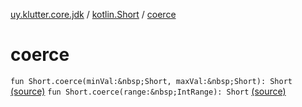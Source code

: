 [uy.klutter.core.jdk](../index.md) / [kotlin.Short](index.md) / [coerce](.)


# coerce

`fun Short.coerce(minVal:&nbsp;Short, maxVal:&nbsp;Short): Short` [(source)](https://github.com/kohesive/klutter/blob/master/core-jdk6/src/main/kotlin/uy/klutter/core/jdk/Numbers.kt#L23)
`fun Short.coerce(range:&nbsp;IntRange): Short` [(source)](https://github.com/kohesive/klutter/blob/master/core-jdk6/src/main/kotlin/uy/klutter/core/jdk/Numbers.kt#L24)


